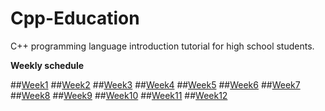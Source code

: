 # Cpp-Education

C++ programming language introduction tutorial for high school students.

**Weekly schedule**

##[Week1](https://github.com/erolrecep/Cpp-Education/tree/master/Week1)
##[Week2](https://github.com/erolrecep/Cpp-Education/tree/master/Week2)
##[Week3](https://github.com/erolrecep/Cpp-Education/tree/master/Week3)
##[Week4](https://github.com/erolrecep/Cpp-Education/tree/master/Week4)
##[Week5](https://github.com/erolrecep/Cpp-Education/tree/master/Week5)
##[Week6](https://github.com/erolrecep/Cpp-Education/tree/master/Week6)
##[Week7](https://github.com/erolrecep/Cpp-Education/tree/master/Week7)
##[Week8](https://github.com/erolrecep/Cpp-Education/tree/master/Week8)
##[Week9](https://github.com/erolrecep/Cpp-Education/tree/master/Week9)
##[Week10](https://github.com/erolrecep/Cpp-Education/tree/master/Week10)
##[Week11](https://github.com/erolrecep/Cpp-Education/tree/master/Week11)
##[Week12](https://github.com/erolrecep/Cpp-Education/tree/master/Week12)